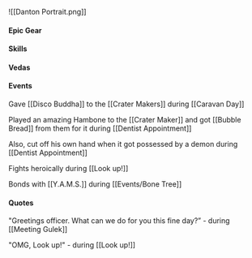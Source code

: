 ![[Danton Portrait.png]]

#### Epic Gear

#### Skills

#### Vedas

#### Events

Gave [[Disco Buddha]] to the [[Crater Makers]] during [[Caravan Day]]

Played an amazing Hambone to the [[Crater Maker]] and got [[Bubble Bread]] from them for it during [[Dentist Appointment]] 

Also, cut off his own hand when it got possessed by a demon during [[Dentist Appointment]]

Fights heroically during [[Look up!]]

Bonds with [[Y.A.M.S.]] during [[Events/Bone Tree]]


#### Quotes
"Greetings officer. What can we do for you this fine day?” - during [[Meeting Gulek]]

"OMG, Look up!" - during [[Look up!]]

